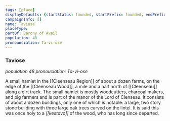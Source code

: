 ```yaml
---
tags: [place]
displayDefaults: {startStatus: founded, startPrefix: founded, endPrefix: destroyed, endStatus: destroyed}
campaignInfo: []
name: Taviose
placeType:
partOf: Barony of Aveil
population: 48
pronounciation: Ta-vi-ose
---
```

### Taviose
*population 48*
*pronouciation: Ta-vi-ose*

A small hamlet in the [[Cleenseau Region]] of about a dozen farms, on the edge of the [[Cleenseau Wood]], a mile and a half north of [[Cleenseau]] along a dirt track. The small hamlet is mostly woodcutters, charcoal makers, and pig farmers and is part of the manor of the Lord of Clenseau. It consists of about a dozen buildings, only one of which is notable: a large, two story stone building with three large oak trees carved on the lintel. It is said this was once holy to a *[[kestavo]]* of the wood, who has long since departed.


